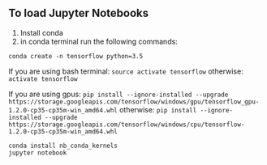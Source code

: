 ## To load Jupyter Notebooks

1) Install conda
2) in conda terminal run the following commands:

```conda create -n tensorflow python=3.5```

If you are using bash terminal:
```source activate tensorflow```
otherwise:
```activate tensorflow```

If you are using gpus:
```pip install --ignore-installed --upgrade https://storage.googleapis.com/tensorflow/windows/gpu/tensorflow_gpu-1.2.0-cp35-cp35m-win_amd64.whl```
otherwise:
```pip install --ignore-installed --upgrade https://storage.googleapis.com/tensorflow/windows/cpu/tensorflow-1.2.0-cp35-cp35m-win_amd64.whl```

```conda install nb_conda_kernels```			     
```jupyter notebook```
